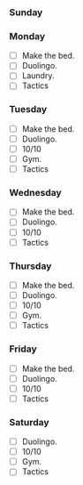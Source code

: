 ### Sunday


### Monday

- [ ] Make the bed.
- [ ] Duolingo.
- [ ] Laundry.
- [ ] Tactics

### Tuesday

- [ ] Make the bed.
- [ ] Duolingo.
- [ ] 10/10
- [ ] Gym.
- [ ] Tactics

### Wednesday

- [ ] Make the bed.
- [ ] Duolingo.
- [ ] 10/10
- [ ] Tactics

### Thursday

- [ ] Make the bed.
- [ ] Duolingo.
- [ ] 10/10
- [ ] Gym.
- [ ] Tactics

### Friday

- [ ] Make the bed.
- [ ] Duolingo.
- [ ] 10/10
- [ ] Tactics

### Saturday

- [ ] Duolingo.
- [ ] 10/10
- [ ] Gym.
- [ ] Tactics
